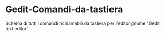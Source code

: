 # Gedit-Comandi-da-tastiera
Schema di tutti i comandi richiamabili da tastiera per l'editor gnome "Gedit text editor".
